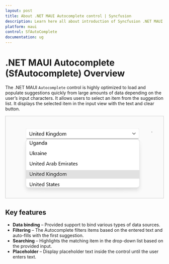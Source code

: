 ```yaml
---
layout: post
title: About .NET MAUI Autocomplete control | Syncfusion
description: Learn here all about introduction of Syncfusion .NET MAUI Autocomplete control, its features, and more.
platform: maui
control: SfAutoComplete
documentation: ug
---
```


# .NET MAUI Autocomplete (SfAutocomplete) Overview

The .NET MAUI `Autocomplete` control is highly optimized to load and populate suggestions quickly from large amounts of data depending on the user’s input characters. It allows users to select an item from the suggestion list. It  displays the selected item in the input view with the text and clear button.

![.NET MAUI SfAutocomplete](Images/Overview/AutocompleteGettingStarted.png)

## Key features

* **Data binding** – Provided support to bind various types of data sources.
* **Filtering** – The Autocomplete filters items based on the entered text and auto-fills with the first suggestion.
* **Searching** – Highlights the matching item in the drop-down list based on the provided input. 
* **Placeholder** – Display placeholder text inside the control until the user enters text.
